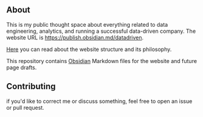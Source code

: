## About
This is my public thought space about everything related to data engineering, analytics, and running a successful data-driven company. The website URL is https://publish.obsidian.md/datadriven.

[Here](https://publish.obsidian.md/datadriven/About) you can read about the website structure and its philosophy.

This repository contains [Obsidian](https://obsidian.md/) Markdown files for the website and future page drafts.

## Contributing
if you'd like to correct me or discuss something, feel free to open an issue or pull request.
